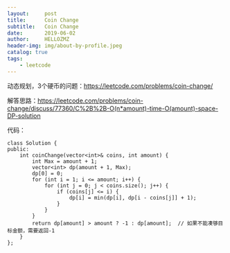 ```yaml
---
layout:     post
title:      Coin Change
subtitle:   Coin Change
date:       2019-06-02
author:     HELLOZMZ
header-img: img/about-by-profile.jpeg
catalog: true
tags:
    - leetcode
---
```


动态规划，3个硬币的问题：https://leetcode.com/problems/coin-change/  


解答思路：https://leetcode.com/problems/coin-change/discuss/77360/C%2B%2B-O(n*amount)-time-O(amount)-space-DP-solution

代码：
```
class Solution {
public:
    int coinChange(vector<int>& coins, int amount) {
        int Max = amount + 1;
        vector<int> dp(amount + 1, Max);
        dp[0] = 0;
        for (int i = 1; i <= amount; i++) {
            for (int j = 0; j < coins.size(); j++) {
                if (coins[j] <= i) {
                    dp[i] = min(dp[i], dp[i - coins[j]] + 1);
                }
            }
        }
        return dp[amount] > amount ? -1 : dp[amount];  // 如果不能凑够目标金额，需要返回-1
    }
};

```


